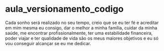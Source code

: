 # aula_versionamento_codigo
Cada sonho será realizado no seu tempo, creio que se eu ter fé e acreditar em mim mesma eu consigo, dar o melhor a minha família, cuidar da minha saúde, me encontrar profissionalmente, ter uma estabilidade financeira, poder viajar e ter qualidade de vida são os meus maiores objetivos e eu só vou conseguir alcançar se eu me dedicar.



